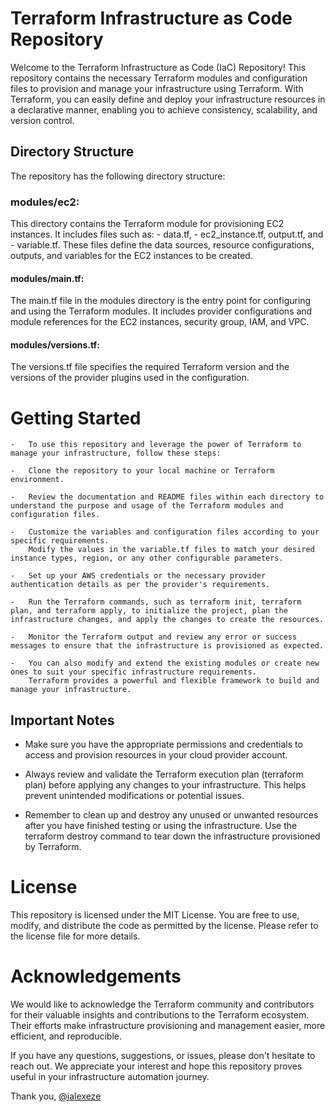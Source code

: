 # Terraform Infrastructure as Code Repository

Welcome to the Terraform Infrastructure as Code (IaC) Repository! This repository contains the necessary Terraform modules and configuration files to provision and manage your infrastructure using Terraform. With Terraform, you can easily define and deploy your infrastructure resources in a declarative manner, enabling you to achieve consistency, scalability, and version control.

## Directory Structure
The repository has the following directory structure:

### modules/ec2: 
This directory contains the Terraform module for provisioning EC2 instances. It includes files such as:
    -   data.tf, 
    -   ec2_instance.tf, output.tf, and 
    -   variable.tf. 
These files define the data sources, resource configurations, outputs, and variables for the EC2 instances to be created.

#### modules/main.tf: 
The main.tf file in the modules directory is the entry point for configuring and using the Terraform modules. It includes provider configurations and module references for the EC2 instances, security group, IAM, and VPC.

#### modules/versions.tf: 
The versions.tf file specifies the required Terraform version and the versions of the provider plugins used in the configuration.
    
# Getting Started
    -   To use this repository and leverage the power of Terraform to manage your infrastructure, follow these steps:

    -   Clone the repository to your local machine or Terraform environment.

    -   Review the documentation and README files within each directory to understand the purpose and usage of the Terraform modules and configuration files.

    -   Customize the variables and configuration files according to your specific requirements. 
        Modify the values in the variable.tf files to match your desired instance types, region, or any other configurable parameters.

    -   Set up your AWS credentials or the necessary provider authentication details as per the provider's requirements.

    -   Run the Terraform commands, such as terraform init, terraform plan, and terraform apply, to initialize the project, plan the infrastructure changes, and apply the changes to create the resources.

    -   Monitor the Terraform output and review any error or success messages to ensure that the infrastructure is provisioned as expected.

    -   You can also modify and extend the existing modules or create new ones to suit your specific infrastructure requirements. 
        Terraform provides a powerful and flexible framework to build and manage your infrastructure.

## Important Notes
-   Make sure you have the appropriate permissions and credentials to access and provision resources in your cloud provider account.

-   Always review and validate the Terraform execution plan (terraform plan) before applying any changes to your infrastructure. 
    This helps prevent unintended modifications or potential issues.

-   Remember to clean up and destroy any unused or unwanted resources after you have finished testing or using the infrastructure. 
    Use the terraform destroy command to tear down the infrastructure provisioned by Terraform.

# License
This repository is licensed under the MIT License. You are free to use, modify, and distribute the code as permitted by the license. Please refer to the license file for more details.

# Acknowledgements
We would like to acknowledge the Terraform community and contributors for their valuable insights and contributions to the Terraform ecosystem. Their efforts make infrastructure provisioning and management easier, more efficient, and reproducible.

If you have any questions, suggestions, or issues, please don't hesitate to reach out. 
We appreciate your interest and hope this repository proves useful in your infrastructure automation journey.

Thank you,
[@ialexeze](http://github.com/ialexeze)





